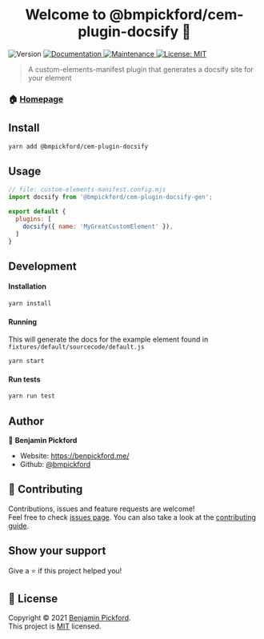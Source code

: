 <h1 align="center">Welcome to @bmpickford/cem-plugin-docsify 👋</h1>
<p>
  <img alt="Version" src="https://img.shields.io/badge/version-0.1.0-blue.svg?cacheSeconds=2592000" />
  <a href="https://github.com/bmpickford/cem-plugin-docsify#readme" target="_blank">
    <img alt="Documentation" src="https://img.shields.io/badge/documentation-yes-brightgreen.svg" />
  </a>
  <a href="https://github.com/bmpickford/cem-plugin-docsify/graphs/commit-activity" target="_blank">
    <img alt="Maintenance" src="https://img.shields.io/badge/Maintained%3F-yes-green.svg" />
  </a>
  <a href="https://github.com/bmpickford/cem-plugin-docsify/blob/master/LICENSE" target="_blank">
    <img alt="License: MIT" src="https://img.shields.io/github/license/bmpickford/@bmpickford/cem-plugin-docsify" />
  </a>
</p>

> A custom-elements-manifest plugin that generates a docsify site for your element

### 🏠 [Homepage](https://github.com/bmpickford/cem-plugin-docsify#readme)

## Install

```sh
yarn add @bmpickford/cem-plugin-docsify
```

## Usage

```javascript
// file: custom-elements-manifest.config.mjs
import docsify from '@bmpickford/cem-plugin-docsify-gen';

export default {
  plugins: [
    docsify({ name: 'MyGreatCustomElement' }),
  ]
}
```

## Development
#### Installation
```sh
yarn install
```

#### Running
This will generate the docs for the example element found in `fixtures/default/sourcecode/default.js`
```sh
yarn start
```

#### Run tests

```sh
yarn run test
```

## Author

👤 **Benjamin Pickford**

* Website: https://benpickford.me/
* Github: [@bmpickford](https://github.com/bmpickford)

## 🤝 Contributing

Contributions, issues and feature requests are welcome!<br />Feel free to check [issues page](https://github.com/bmpickford/cem-plugin-docsify/issues). You can also take a look at the [contributing guide](https://github.com/bmpickford/cem-plugin-docsify/blob/master/CONTRIBUTING.md).

## Show your support

Give a ⭐️ if this project helped you!

## 📝 License

Copyright © 2021 [Benjamin Pickford](https://github.com/bmpickford).<br />
This project is [MIT](https://github.com/bmpickford/cem-plugin-docsify/blob/master/LICENSE) licensed.